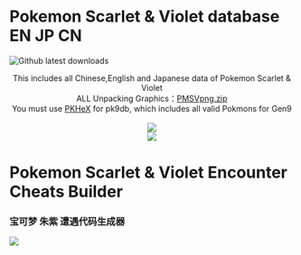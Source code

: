 # Pokemon Scarlet & Violet database EN JP CN
![Github latest downloads](https://img.shields.io/github/downloads/Ruimusume/PMSV/total.svg)

<div  align="center">This includes all Chinese,English and Japanese data of Pokemon Scarlet & Violet<br>
ALL Unpacking Graphics：<a  href="https://drive.google.com/file/d/1XS1LAe_oC3u48BPAn7YBVNR16h8AuuPD/view?usp=sharing">PMSVpng.zip</a><br>
You must use <a  href="https://projectpokemon.org/home/files/file/1-pkhex/">PKHeX</a> for pk9db, which includes all valid Pokmons for Gen9</div><br>

<div align="center"><img src="https://store-jp.nintendo.com/on/demandware.static/-/Library-Sites-MNSSharedLibrary/ja_JP/dw1375deab/220602_pokemonsv.jpg"/><br>
<img src="https://store-jp.nintendo.com/on/demandware.static/-/Library-Sites-MNSSharedLibrary/ja_JP/dw598524fc/carouselHome/230228_%E4%BF%AE%E6%AD%A3_pokemonsv_dlc.jpg"/>
</div>

# Pokemon Scarlet & Violet Encounter Cheats Builder
### 宝可梦 朱紫 遭遇代码生成器
<img src="https://livedoor.blogimg.jp/ruimusume/imgs/3/1/3166dbe2.png"/>
